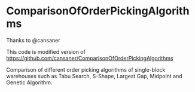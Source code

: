 # ComparisonOfOrderPickingAlgorithms

Thanks to @cansaner

This code is modified version of https://github.com/cansaner/ComparisonOfOrderPickingAlgorithms

Comparison of different order picking algorithms of single-block warehouses such as Tabu Search, S-Shape, Largest Gap, Midpoint and Genetic Algorithm.
